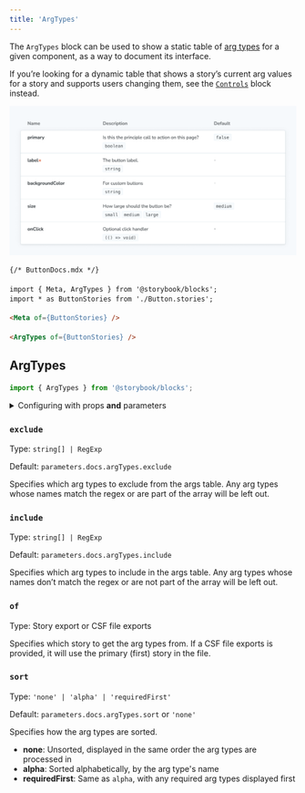 ```yaml
---
title: 'ArgTypes'
---
```


<YouTubeCallout id="uAA1JvLcl-w" title="Avoid Documentation Nightmares with Storybook's ArgTypes Doc Block" params='start=232' />

The `ArgTypes` block can be used to show a static table of [arg types](./argtypes.md) for a given component, as a way to document its interface.

<Callout variant="info" icon="💡">

If you’re looking for a dynamic table that shows a story’s current arg values for a story and supports users changing them, see the [`Controls`](./doc-block-controls.md) block instead.

</Callout>

![Screenshot of ArgTypes block](./doc-block-argtypes.png)

<!-- prettier-ignore-start -->
```md
{/* ButtonDocs.mdx */}

import { Meta, ArgTypes } from '@storybook/blocks';
import * as ButtonStories from './Button.stories';

<Meta of={ButtonStories} />

<ArgTypes of={ButtonStories} />
```
<!-- prettier-ignore-end -->

## ArgTypes

```js
import { ArgTypes } from '@storybook/blocks';
```

<details>
<summary>Configuring with props <strong>and</strong> parameters</summary>

ℹ️ Like most blocks, the `ArgTypes` block is configured with props in MDX. Many of those props derive their default value from a corresponding [parameter](../writing-stories/parameters.md) in the block's namespace, `parameters.docs.argTypes`.

The following `exclude` configurations are equivalent:

<!-- prettier-ignore-start -->

<CodeSnippets
  paths={[
    'angular/api-doc-block-argtypes-parameter.ts.mdx',
    'web-components/api-doc-block-argtypes-parameter.js.mdx',
    'web-components/api-doc-block-argtypes-parameter.ts.mdx',
    'web-components/api-doc-block-argtypes-parameter.ts.mdx',
    'common/api-doc-block-argtypes-parameter.js.mdx',
    'common/api-doc-block-argtypes-parameter.ts.mdx',
  ]}
/>

<!-- prettier-ignore-end -->

<!-- prettier-ignore-start -->
```md
{/* ButtonDocs.mdx */}

<ArgTypes of={ButtonStories} exclude={['style']} />
```
<!-- prettier-ignore-end -->

The example above applied the parameter at the [component](../writing-stories/parameters.md#component-parameters) (or meta) level, but it could also be applied at the [project](../writing-stories/parameters.md#global-parameters) or [story](../writing-stories/parameters.md#story-parameters) level.

</details>

### `exclude`

Type: `string[] | RegExp`

Default: `parameters.docs.argTypes.exclude`

Specifies which arg types to exclude from the args table. Any arg types whose names match the regex or are part of the array will be left out.

### `include`

Type: `string[] | RegExp`

Default: `parameters.docs.argTypes.include`

Specifies which arg types to include in the args table. Any arg types whose names don’t match the regex or are not part of the array will be left out.

### `of`

Type: Story export or CSF file exports

Specifies which story to get the arg types from. If a CSF file exports is provided, it will use the primary (first) story in the file.

### `sort`

Type: `'none' | 'alpha' | 'requiredFirst'`

Default: `parameters.docs.argTypes.sort` or `'none'`

Specifies how the arg types are sorted.

- **none**: Unsorted, displayed in the same order the arg types are processed in
- **alpha**: Sorted alphabetically, by the arg type's name
- **requiredFirst**: Same as `alpha`, with any required arg types displayed first
